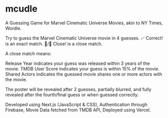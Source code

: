 # mcudle
A Guessing Game for Marvel Cinematic Universe Movies, akin to NY Times, Wordle.

Try to guess the Marvel Cinematic Universe movie in 4 guesses.
✅ Correct! is an exact match.
🔺/🔻 Close! is a close match.

A close match means:

Release Year indicates your guess was released within 3 years of the movie.
TMDB User Score indicates your guess is within 15% of the movie.
Shared Actors indicates the guessed movie shares one or more actors with the movie.

The poster will be revealed after 2 guesses, partially blurred, and fully revealed after the fourth/final guess or when guessed correctly.

Developed using Next.js (JavaScript & CSS),
Authentication through Firebase,
Movie Data fetched from TMDB API,
Deployed using Vercel.

